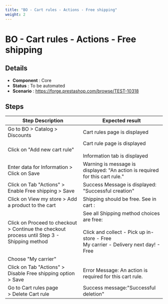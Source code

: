 ```yaml
---
title: "BO - Cart rules - Actions - Free shipping"
weight: 2
---
```


# BO - Cart rules - Actions - Free shipping
## Details
* **Component** : Core
* **Status** : To be automated
* **Scenario** : https://forge.prestashop.com/browse/TEST-10318

## Steps
| Step Description | Expected result |
| ----- | ----- |
| Go to BO > Catalog > Discounts | Cart rules page is displayed |
| Click on "Add new cart rule" | Cart rule page is displayed<br><br>Information tab is displayed |
| Enter data for Information > Click on Save | Warning is message is displayed: "An action is required for this cart rule." |
| Click on Tab "Actions" > Enable Free shipping > Save | Success Message is displayed: "Successful creation" |
| Click on View my store > Add a product to the cart | Shipping should be free. See in cart :<br>|Subtotal|€34.80|<br>|Shipping|Free|<br>|Total (tax incl.)|€34.80| |
| Click on Proceed to checkout > Continue the checkout process until Step 3 - Shipping method | See all Shipping method choices are free:<br><br>Click and collect - Pick up in-store - Free<br>My carrier - Delivery next day! - Free |
| Choose "My carrier" | |Subtotal|€22.94|<br>| Discount(s)| -€8.40|<br>| Shipping|Free|<br>| Total (tax incl.)|€22.94|<br>| Test| Free shipping| |
| Click on Tab "Actions" > Disable Free shipping option > Save | Error Message: An action is required for this cart rule. |
| Go to Cart rules page > Delete Cart rule | Success message:"Successful deletion" |
